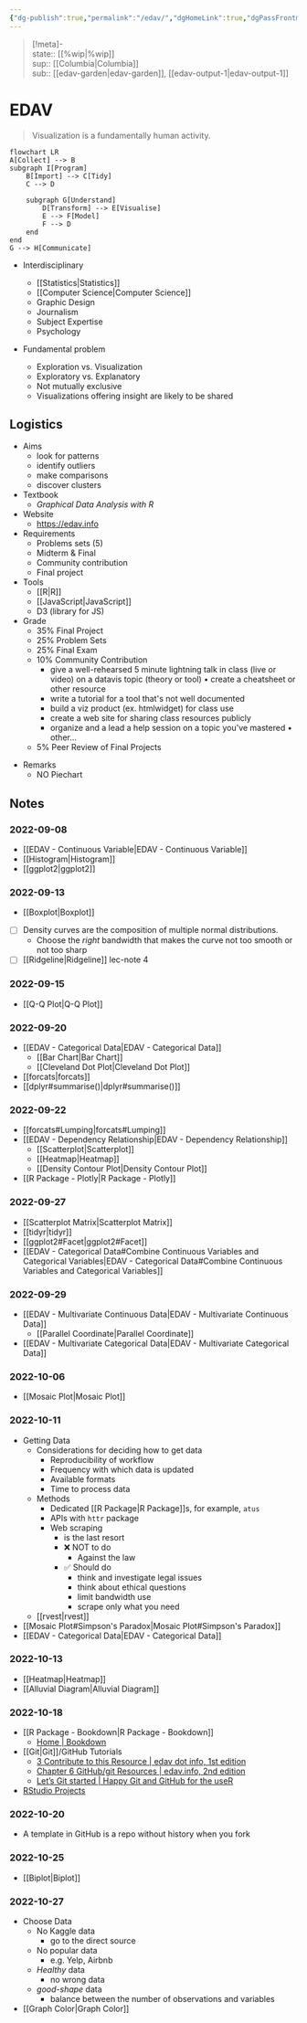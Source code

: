 ```yaml
---
{"dg-publish":true,"permalink":"/edav/","dgHomeLink":true,"dgPassFrontmatter":false,"dgShowBacklinks":true,"dgShowLocalGraph":true,"dgShowInlineTitle":true}
---
```


> [!meta]-  
state:: [[%wip|%wip]]  
sup:: [[Columbia|Columbia]]  
sub:: [[edav-garden|edav-garden]], [[edav-output-1|edav-output-1]]  

# EDAV

> Visualization is a fundamentally human activity.

```mermaid
flowchart LR
A[Collect] --> B
subgraph I[Program]
    B[Import] --> C[Tidy]
    C --> D

    subgraph G[Understand]
        D[Transform] --> E[Visualise]
        E --> F[Model]
        F --> D
    end
end
G --> H[Communicate]
```

- Interdisciplinary
    - [[Statistics|Statistics]]
    - [[Computer Science|Computer Science]]
    - Graphic Design
    - Journalism
    - Subject Expertise
    - Psychology

- Fundamental problem
    - Exploration vs. Visualization
    - Exploratory vs. Explanatory
    - Not mutually exclusive
    - Visualizations offering insight are likely to be shared

## Logistics

* Aims
    * look for patterns
    * identify outliers
    * make comparisons
    * discover clusters
* Textbook
    * *Graphical Data Analysis with R*
* Website
    * <https://edav.info>
* Requirements
    * Problems sets (5)
    * Midterm & Final
    * Community contribution
    * Final project
* Tools
    * [[R|R]]
    * [[JavaScript|JavaScript]]
    * D3 (library for JS)
* Grade
    - 35% Final Project
    * 25% Problem Sets
    - 25% Final Exam
    - 10% Community Contribution
        - give a well-rehearsed 5 minute lightning talk in class (live or video) on a datavis topic (theory or tool) • create a cheatsheet or other resource
        - write a tutorial for a tool that's not well documented
        - build a viz product (ex. htmlwidget) for class use
        - create a web site for sharing class resources publicly
        - organize and a lead a help session on a topic you've mastered • other...
    - 5% Peer Review of Final Projects
- Remarks
    - NO Piechart

## Notes

### 2022-09-08

- [[EDAV - Continuous Variable|EDAV - Continuous Variable]]
- [[Histogram|Histogram]]
- [[ggplot2|ggplot2]]

### 2022-09-13

- [[Boxplot|Boxplot]]
- [ ] Density curves are the composition of multiple normal distributions.
    - Choose the *right* bandwidth that makes the curve not too smooth or not too sharp
- [ ] [[Ridgeline|Ridgeline]] lec-note 4

### 2022-09-15

- [[Q-Q Plot|Q-Q Plot]]

### 2022-09-20

- [[EDAV - Categorical Data|EDAV - Categorical Data]]
    - [[Bar Chart|Bar Chart]]
    - [[Cleveland Dot Plot|Cleveland Dot Plot]]
- [[forcats|forcats]]
- [[dplyr#summarise()|dplyr#summarise()]]

### 2022-09-22

- [[forcats#Lumping|forcats#Lumping]]
- [[EDAV - Dependency Relationship|EDAV - Dependency Relationship]]
    - [[Scatterplot|Scatterplot]]
    - [[Heatmap|Heatmap]]
    - [[Density Contour Plot|Density Contour Plot]]
- [[R Package - Plotly|R Package - Plotly]]

### 2022-09-27

- [[Scatterplot Matrix|Scatterplot Matrix]]
- [[tidyr|tidyr]]
- [[ggplot2#Facet|ggplot2#Facet]]
- [[EDAV - Categorical Data#Combine Continuous Variables and Categorical Variables|EDAV - Categorical Data#Combine Continuous Variables and Categorical Variables]]

### 2022-09-29

- [[EDAV - Multivariate Continuous Data|EDAV - Multivariate Continuous Data]]
    - [[Parallel Coordinate|Parallel Coordinate]]
- [[EDAV - Multivariate Categorical Data|EDAV - Multivariate Categorical Data]]

### 2022-10-06

- [[Mosaic Plot|Mosaic Plot]]

### 2022-10-11

- Getting Data
    - Considerations for deciding how to get data
        - Reproducibility of workflow
        - Frequency with which data is updated
        - Available formats
        - Time to process data
    - Methods
        - Dedicated [[R Package|R Package]]s, for example, `atus`
        - APIs with `httr` package
        - Web scraping
            - is the last resort
            - ❌ NOT to do
                - Against the law
            - ✅ Should do
                - think and investigate legal issues
                - think about ethical questions
                - limit bandwidth use
                - scrape only what you need
    - [[rvest|rvest]]
- [[Mosaic Plot#Simpson's Paradox|Mosaic Plot#Simpson's Paradox]]
- [[EDAV - Categorical Data|EDAV - Categorical Data]]

### 2022-10-13

- [[Heatmap|Heatmap]]
- [[Alluvial Diagram|Alluvial Diagram]]

### 2022-10-18

- [[R Package - Bookdown|R Package - Bookdown]]
    - [Home | Bookdown](https://bookdown.org)
- [[Git|Git]]/GitHub Tutorials
    - [3 Contribute to this Resource | edav dot info, 1st edition](https://jtr13.github.io/EDAV/contribute.html)
    - [Chapter 6 GitHub/git Resources | edav.info, 2nd edition](https://edav.info/github.html)
    - [Let’s Git started | Happy Git and GitHub for the useR](https://happygitwithr.com)
- [RStudio Projects](https://r4ds.had.co.nz/workflow-projects.html)

### 2022-10-20

- A template in GitHub is a repo without history when you fork

### 2022-10-25

- [[Biplot|Biplot]]

### 2022-10-27

- Choose Data
    - No Kaggle data
        - go to the direct source
    - No popular data
        - e.g. Yelp, Airbnb
    - *Healthy* data
        - no wrong data
    - *good-shape* data
        - balance between the number of observations and variables
- [[Graph Color|Graph Color]]
